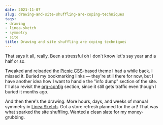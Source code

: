 ```yaml
---
date: 2021-11-07
slug: drawing-and-site-shuffling-are-coping-techniques
tags:
- drawing
- linea-sketch
- symmetry
- site
title: Drawing and site shuffling are coping techniques
---
```


That says it all, really. Been a stressful oh I don't know let's say year and a
half or so.

[Picnic CSS]: https://picnicss.com/
[org-config]: /tag/org-config

Tweaked and reloaded the [Picnic CSS][]-based theme I had a while back. I missed
it. Buried my bookmarking links — they're still there for now, but I have
another idea how I want to handle the "info dump" section of the site. I'll
also revisit the [org-config][] section, since it still gets traffic even
though I buried it months ago.

[Linea Sketch]: https://linea-app.com/

And then there's the drawing. More hours, days, and weeks of manual symmetry
in [Linea Sketch][]. Got a store refresh planned for the art! That was what
sparked the site shuffling. Wanted a clean slate for my money-grubbing.